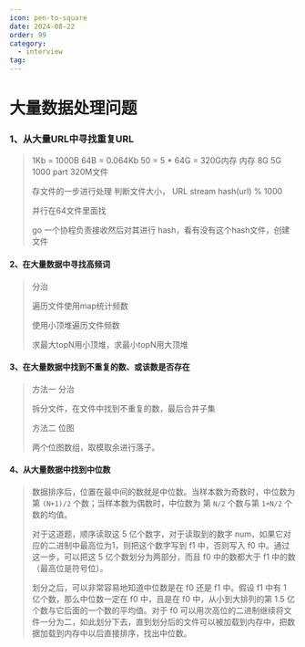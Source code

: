 ```yaml
---
icon: pen-to-square
date: 2024-08-22
order: 99
category:
  - interview
tag:
---
```

# 大量数据处理问题

### 1、从大量URL中寻找重复URL

> 1Kb = 1000B
> 64B = 0.064Kb
> 50 = 5   * 64G = 320G内存
> 内存 8G 5G
> 1000 part
> 320M文件
>
> 存文件的一步进行处理
> 判断文件大小，
> URL stream 
> hash(url) % 1000
>
> 并行在64文件里面找
>
> go 一个协程负责接收然后对其进行 hash，看有没有这个hash文件，创建文件

#### 2、在大量数据中寻找高频词

> 分治
>
> 遍历文件使用map统计频数
>
> 使用小顶堆遍历文件频数
>
> 求最大topN用小顶堆，求最小topN用大顶堆

#### 3、在大量数据中找到不重复的数、或该数是否存在

> 方法一 分治
>
> 拆分文件，在文件中找到不重复的数，最后合并子集
>
> 方法二 位图
>
> 两个位图数组，取模取余进行落子。

#### 4、从大量数据中找到中位数

> 数据排序后，位置在最中间的数就是中位数。当样本数为奇数时，中位数为 第 `(N+1)/2` 个数；当样本数为偶数时，中位数为 第 `N/2` 个数与第 `1+N/2` 个数的均值。
>
> 对于这道题，顺序读取这 5 亿个数字，对于读取到的数字 num，如果它对应的二进制中最高位为1，则把这个数字写到 f1 中，否则写入 f0 中。通过这一步，可以把这 5 亿个数划分为两部分，而且 f0 中的数都大于 f1 中的数（最高位是符号位）。
>
> 划分之后，可以非常容易地知道中位数是在 f0 还是 f1 中。假设 f1 中有 1 亿个数，那么中位数一定在 f0 中，且是在 f0 中，从小到大排列的第 1.5 亿个数与它后面的一个数的平均值。对于 f0 可以用次高位的二进制继续将文件一分为二，如此划分下去，直到划分后的文件可以被加载到内存中，把数据加载到内存中以后直接排序，找出中位数。









